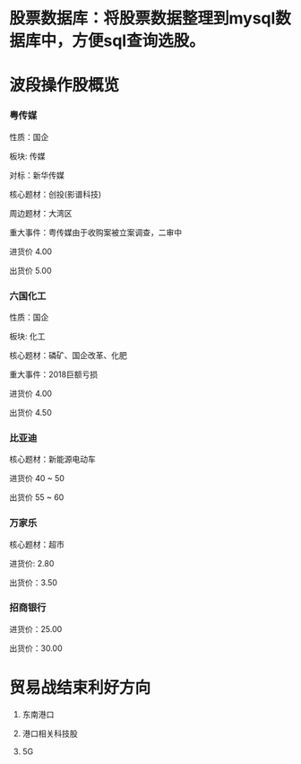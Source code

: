 # 股票数据库：将股票数据整理到mysql数据库中，方便sql查询选股。


# 波段操作股概览

### 粤传媒

性质：国企

板块: 传媒

对标：新华传媒

核心题材：创投(影谱科技)

周边题材：大湾区

重大事件：粤传媒由于收购案被立案调查，二审中

进货价 4.00

出货价 5.00

### 六国化工

性质：国企

板块: 化工

核心题材：磷矿、国企改革、化肥

重大事件：2018巨额亏损

进货价 4.00

出货价 4.50

### 比亚迪

核心题材：新能源电动车

进货价 40 ~ 50

出货价 55 ~ 60

### 万家乐

核心题材：超市

进货价: 2.80

出货价：3.50

### 招商银行

进货价：25.00

出货价：30.00

# 贸易战结束利好方向

1. 东南港口

2. 港口相关科技股

3. 5G
